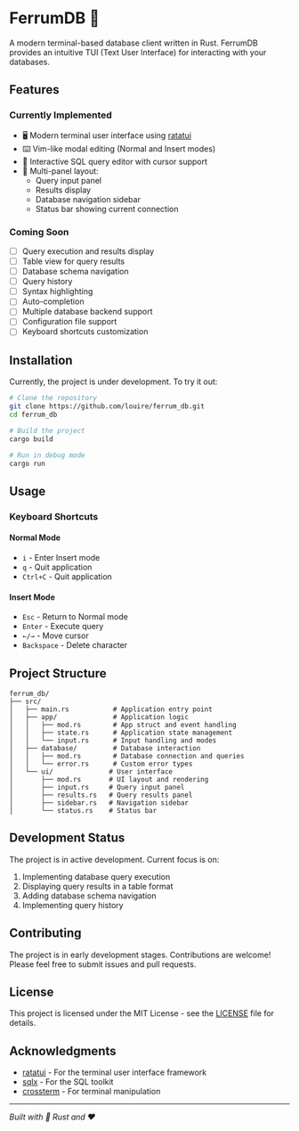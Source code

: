 # FerrumDB 🦀

A modern terminal-based database client written in Rust. FerrumDB provides an intuitive TUI (Text User Interface) for interacting with your databases.

## Features

### Currently Implemented
- 🖥️ Modern terminal user interface using [ratatui](https://github.com/ratatui-org/ratatui)
- ⌨️ Vim-like modal editing (Normal and Insert modes)
- 📝 Interactive SQL query editor with cursor support
- 🎨 Multi-panel layout:
  - Query input panel
  - Results display
  - Database navigation sidebar
  - Status bar showing current connection

### Coming Soon
- [ ] Query execution and results display
- [ ] Table view for query results
- [ ] Database schema navigation
- [ ] Query history
- [ ] Syntax highlighting
- [ ] Auto-completion
- [ ] Multiple database backend support
- [ ] Configuration file support
- [ ] Keyboard shortcuts customization

## Installation

Currently, the project is under development. To try it out:

```bash
# Clone the repository
git clone https://github.com/louire/ferrum_db.git
cd ferrum_db

# Build the project
cargo build

# Run in debug mode
cargo run
```

## Usage

### Keyboard Shortcuts

#### Normal Mode
- `i` - Enter Insert mode
- `q` - Quit application
- `Ctrl+C` - Quit application

#### Insert Mode
- `Esc` - Return to Normal mode
- `Enter` - Execute query
- `←/→` - Move cursor
- `Backspace` - Delete character

## Project Structure

```
ferrum_db/
├── src/
│   ├── main.rs           # Application entry point
│   ├── app/              # Application logic
│   │   ├── mod.rs        # App struct and event handling
│   │   ├── state.rs      # Application state management
│   │   └── input.rs      # Input handling and modes
│   ├── database/         # Database interaction
│   │   ├── mod.rs        # Database connection and queries
│   │   └── error.rs      # Custom error types
│   └── ui/              # User interface
│       ├── mod.rs       # UI layout and rendering
│       ├── input.rs     # Query input panel
│       ├── results.rs   # Query results panel
│       ├── sidebar.rs   # Navigation sidebar
│       └── status.rs    # Status bar
```

## Development Status

The project is in active development. Current focus is on:
1. Implementing database query execution
2. Displaying query results in a table format
3. Adding database schema navigation
4. Implementing query history

## Contributing

The project is in early development stages. Contributions are welcome! Please feel free to submit issues and pull requests.

## License

This project is licensed under the MIT License - see the [LICENSE](/LICENSE.md) file for details.

## Acknowledgments

- [ratatui](https://github.com/ratatui-org/ratatui) - For the terminal user interface framework
- [sqlx](https://github.com/launchbadge/sqlx) - For the SQL toolkit
- [crossterm](https://github.com/crossterm-rs/crossterm) - For terminal manipulation

---
*Built with 🦀 Rust and ❤️*